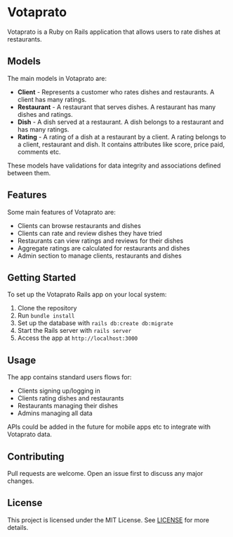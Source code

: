 # Votaprato

Votaprato is a Ruby on Rails application that allows users to rate dishes at restaurants.

## Models

The main models in Votaprato are:

- **Client** - Represents a customer who rates dishes and restaurants. A client has many ratings.
- **Restaurant** - A restaurant that serves dishes. A restaurant has many dishes and ratings.
- **Dish** - A dish served at a restaurant. A dish belongs to a restaurant and has many ratings.  
- **Rating** - A rating of a dish at a restaurant by a client. A rating belongs to a client, restaurant and dish. It contains attributes like score, price paid, comments etc.

These models have validations for data integrity and associations defined between them.

## Features

Some main features of Votaprato are:

- Clients can browse restaurants and dishes
- Clients can rate and review dishes they have tried
- Restaurants can view ratings and reviews for their dishes  
- Aggregate ratings are calculated for restaurants and dishes
- Admin section to manage clients, restaurants and dishes

## Getting Started

To set up the Votaprato Rails app on your local system:

1. Clone the repository 
2. Run `bundle install`
3. Set up the database with `rails db:create db:migrate`
4. Start the Rails server with `rails server`
5. Access the app at `http://localhost:3000`

## Usage

The app contains standard users flows for:

- Clients signing up/logging in 
- Clients rating dishes and restaurants
- Restaurants managing their dishes
- Admins managing all data

APIs could be added in the future for mobile apps etc to integrate with Votaprato data.

## Contributing

Pull requests are welcome. Open an issue first to discuss any major changes.

## License

This project is licensed under the MIT License. See [LICENSE](LICENSE) for more details.
